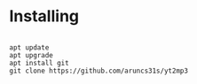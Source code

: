 # Installing
```

apt update
apt upgrade
apt install git
git clone https://github.com/aruncs31s/yt2mp3
```
